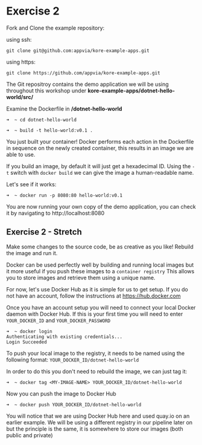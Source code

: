 # Exercise 2

Fork and Clone the example repository:

using ssh:

```
git clone git@github.com:appvia/kore-example-apps.git
```

using https:

```
git clone https://github.com/appvia/kore-example-apps.git
```

The Git repositroy contains the demo application we will be using throughout this workshop under **kore-example-apps/dotnet-hello-world/src/**

Examine the Dockerfile in **/dotnet-hello-world**

```
➜  ~ cd dotnet-hello-world

➜  ~ build -t hello-world:v0.1 .
```

You just built your container! Docker performs each action in the Dockerfile in sequence on the newly created container, this results in an image we are able to use.

If you build an image, by default it will just get a hexadecimal ID. Using the `-t` switch with `docker build` we can give the image a human-readable name.

Let's see if it works:

```
➜  ~ docker run -p 8080:80 hello-world:v0.1
```

You are now running your own copy of the demo application, you can check it by navigating to http://localhost:8080

## Exercise 2 - Stretch

Make some changes to the source code, be as creative as you like! Rebuild the image and run it.

Docker can be used perfectly well by building and running local images but it more useful if you push these images to a `container registry` This allows you to store images and retrieve them using a unique name.

For now, let's use Docker Hub as it is simple for us to get setup. If you do not have an account, follow the instructions at https://hub.docker.com

Once you have an account setup you will need to connect your local Docker daemon with  Docker Hub. If this is your first time you will need to enter `YOUR_DOCKER_ID` and `YOUR_DOCKER_PASSWORD`

```
➜  ~ docker login
Authenticating with existing credentials...
Login Succeeded
```

To push your local image to the registry, it needs to be named using the following format: `YOUR_DOCKER_ID/dotnet-hello-world`

In order to do this you don't need to rebuild the image, we can just tag it:

```
➜  ~ docker tag <MY-IMAGE-NAME> YOUR_DOCKER_ID/dotnet-hello-world
```

Now you can push the image to Docker Hub

```
➜  ~ docker push YOUR_DOCKER_ID/dotnet-hello-world
```

You will notice that we are using Docker Hub here and used quay.io on an earlier example. We will be using a different registry in our pipeline later on but the principle is the same, it is somewhere to store our images (both public and private)